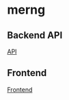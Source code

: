 # merng

## Backend API

<a href="https://devs-social-media.herokuapp.com/">API</a>

## Frontend

<a href="https://devs-social-media.vercel.app/">Frontend</a>

